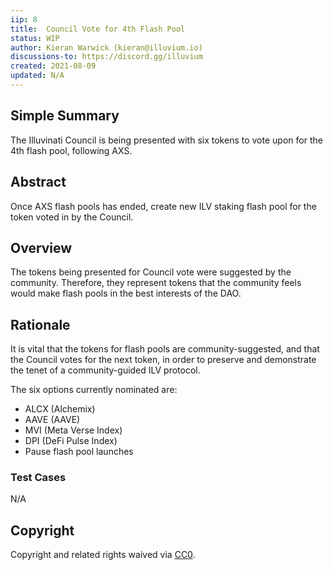 ```yaml
---
iip: 8
title:  Council Vote for 4th Flash Pool
status: WIP
author: Kieran Warwick (kieran@illuvium.io)
discussions-to: https://discord.gg/illuvium
created: 2021-08-09
updated: N/A
---
```


## Simple Summary
The Illuvinati Council is being presented with six tokens to vote upon for the 4th flash pool, following AXS.

## Abstract 
Once AXS flash pools has ended, create new ILV staking flash pool for the token voted in by the Council.

## Overview
The tokens being presented for Council vote were suggested by the community. Therefore, they represent tokens that the community feels would make flash pools in the best interests of the DAO.
 
## Rationale
It is vital that the tokens for flash pools are community-suggested, and that the Council votes for the next token, in order to preserve and demonstrate the tenet of a community-guided ILV protocol.

The six options currently nominated are:

* ALCX (Alchemix)
* AAVE (AAVE) 
* MVI (Meta Verse Index) 
* DPI (DeFi Pulse Index)  
* Pause flash pool launches

### Test Cases
N/A

## Copyright
Copyright and related rights waived via [CC0](https://creativecommons.org/publicdomain/zero/1.0/).

